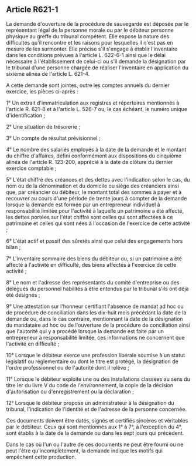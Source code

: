 Article R621-1
----
La demande d'ouverture de la procédure de sauvegarde est déposée par le
représentant légal de la personne morale ou par le débiteur personne physique au
greffe du tribunal compétent. Elle expose la nature des difficultés qu'il
rencontre et les raisons pour lesquelles il n'est pas en mesure de les
surmonter. Elle précise s'il s'engage à établir l'inventaire dans les conditions
prévues à l'article L. 622-6-1 ainsi que le délai nécessaire à l'établissement
de celui-ci ou s'il demande la désignation par le tribunal d'une personne
chargée de réaliser l'inventaire en application du sixième alinéa de l'article
L. 621-4.

A cette demande sont jointes, outre les comptes annuels du dernier exercice, les
pièces ci-après :

1° Un extrait d'immatriculation aux registres et répertoires mentionnés à
l'article R. 621-8 et à l'article L. 526-7 ou, le cas échéant, le numéro unique
d'identification ;

2° Une situation de trésorerie ;

3° Un compte de résultat prévisionnel ;

4° Le nombre des salariés employés à la date de la demande et le montant du
chiffre d'affaires, défini conformément aux dispositions du cinquième alinéa de
l'article R. 123-200, apprécié à la date de clôture du dernier exercice
comptable ;

5° L'état chiffré des créances et des dettes avec l'indication selon le cas, du
nom ou de la dénomination et du domicile ou siège des créanciers ainsi que, par
créancier ou débiteur, le montant total des sommes à payer et à recouvrer au
cours d'une période de trente jours à compter de la demande lorsque la demande
est formée par un entrepreneur individuel à responsabilité limitée pour
l'activité à laquelle un patrimoine a été affecté, les dettes portées sur l'état
chiffré sont celles qui sont affectées à ce patrimoine et celles qui sont nées à
l'occasion de l'exercice de cette activité ;

6° L'état actif et passif des sûretés ainsi que celui des engagements hors bilan
;

7° L'inventaire sommaire des biens du débiteur ou, si un patrimoine a été
affecté à l'activité en difficulté, des biens affectés à l'exercice de cette
activité ;

8° Le nom et l'adresse des représentants du comité d'entreprise ou des délégués
du personnel habilités à être entendus par le tribunal s'ils ont déjà été
désignés ;

9° Une attestation sur l'honneur certifiant l'absence de mandat ad hoc ou de
procédure de conciliation dans les dix-huit mois précédant la date de la demande
ou, dans le cas contraire, mentionnant la date de la désignation du mandataire
ad hoc ou de l'ouverture de la procédure de conciliation ainsi que l'autorité
qui y a procédé lorsque la demande est faite par un entrepreneur à
responsabilité limitée, ces informations ne concernent que l'activité en
difficulté ;

10° Lorsque le débiteur exerce une profession libérale soumise à un statut
législatif ou réglementaire ou dont le titre est protégé, la désignation de
l'ordre professionnel ou de l'autorité dont il relève ;

11° Lorsque le débiteur exploite une ou des installations classées au sens du
titre Ier du livre V du code de l'environnement, la copie de la décision
d'autorisation ou d'enregistrement ou la déclaration ;

12° Lorsque le débiteur propose un administrateur à la désignation du tribunal,
l'indication de l'identité et de l'adresse de la personne concernée.

Ces documents doivent être datés, signés et certifiés sincères et véritables par
le débiteur. Ceux qui sont mentionnés aux 1° à 7°, à l'exception du 4°, sont
établis à la date de la demande ou dans les sept jours qui précèdent.

Dans le cas où l'un ou l'autre de ces documents ne peut être fourni ou ne peut
l'être qu'incomplètement, la demande indique les motifs qui empêchent cette
production.
